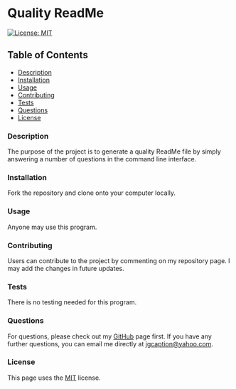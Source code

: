 # Quality ReadMe

  [![License: MIT](https://img.shields.io/badge/License-MIT-yellow.svg)](https://opensource.org/licenses/MIT)
  
  ## Table of Contents
  - [Description](#description)
  - [Installation](#installation)
  - [Usage](#usage)
  - [Contributing](#contributing)
  - [Tests](#tests)
  - [Questions](#questions)
  - [License](#license)

  ### Description
  The purpose of the project is to generate a quality ReadMe file by simply answering a number of questions in the command line interface.
  
  ### Installation
  Fork the repository and clone onto your computer locally.
  
  ### Usage
  Anyone may use this program.
  
  ### Contributing
  Users can contribute to the project by commenting on my repository page.  I may add the changes in future updates.
  
  ### Tests
  There is no testing needed for this program.
  
  ### Questions
  For questions, please check out my [GitHub](https://github.com/jacquie24) page first.  If you have any further questions, you can email me directly at jgcaption@yahoo.com.
  
  ### License
  This page uses the [MIT](https://choosealicense.com/licenses/mit/) license.

  

